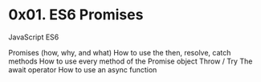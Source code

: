 # 0x01. ES6 Promises
JavaScript
ES6

Promises (how, why, and what)
How to use the then, resolve, catch methods
How to use every method of the Promise object
Throw / Try
The await operator
How to use an async function

